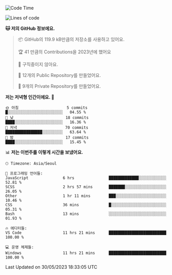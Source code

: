   <!--START_SECTION:waka-->
![Code Time](http://img.shields.io/badge/Code%20Time-56%20hrs%2027%20mins-blue)

![Lines of code](https://img.shields.io/badge/%EC%A0%80%EB%8A%94%20%EC%97%AC%ED%83%9C%EA%B9%8C%EC%A7%80%20-3.5%20million%20%EC%A4%84%EC%9D%98%20%EC%BD%94%EB%93%9C%EB%A5%BC%20%EC%9E%91%EC%84%B1%ED%96%88%EC%96%B4%EC%9A%94.-blue)

**🐱 저의 GitHub 정보에요.** 

> 📦 GitHub의 119.9 kB만큼의 저장소를 사용하고 있어요. 
 > 
> 🏆 41 만큼의 Contributions을 2023년에 했어요
 > 
> 🚫 구직중이지 않아요.
 > 
> 📜 12개의 Public Repository를 만들었어요. 
 > 
> 🔑 9개의 Private Repository를 만들었어요. 
 > 
**저는 저녁형 인간이에요. 🦉** 

```text
🌞 아침                     5 commits           █░░░░░░░░░░░░░░░░░░░░░░░░   04.55 % 
🌆 낮　                     18 commits          ████░░░░░░░░░░░░░░░░░░░░░   16.36 % 
🌃 저녁                     70 commits          ████████████████░░░░░░░░░   63.64 % 
🌙 밤　                     17 commits          ████░░░░░░░░░░░░░░░░░░░░░   15.45 % 
```


📊 **저는 이번주를 이렇게 시간을 보냈어요.** 

```text
🕑︎ Timezone: Asia/Seoul

💬 프로그래밍 언어들: 
JavaScript               6 hrs               █████████████░░░░░░░░░░░░   52.81 % 
SCSS                     2 hrs 57 mins       ███████░░░░░░░░░░░░░░░░░░   26.05 % 
Other                    1 hr 11 mins        ███░░░░░░░░░░░░░░░░░░░░░░   10.46 % 
CSS                      36 mins             █░░░░░░░░░░░░░░░░░░░░░░░░   05.31 % 
Bash                     13 mins             ░░░░░░░░░░░░░░░░░░░░░░░░░   01.93 % 

🔥 에디터들: 
VS Code                  11 hrs 21 mins      █████████████████████████   100.00 % 

💻 운영 체제들: 
Windows                  11 hrs 21 mins      █████████████████████████   100.00 % 
```


 Last Updated on 30/05/2023 18:33:05 UTC
<!--END_SECTION:waka-->
